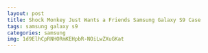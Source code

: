 ```yaml
---
layout: post
title: Shock Monkey Just Wants a Friends Samsung Galaxy S9 Case
tags: samsung galaxy s9
categories: samsung
img: 1d9ElhCpRNHORmKEHpbR-NOiLwZXuGKat
---
```

